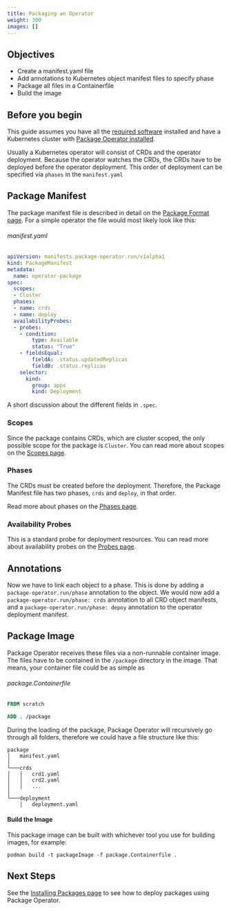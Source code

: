 ```yaml
---
title: Packaging an Operator
weight: 300
images: []
---
```

## Objectives
* Create a manifest.yaml file
* Add annotations to Kubernetes object manifest files to specify phase
* Package all files in a Containerfile
* Build the image

## Before you begin
This guide assumes you have all the [required software](/docs/getting_started/requirements) installed and have a
Kubernetes cluster with [Package Operator installed](/docs/getting_started/installation).


Usually a Kubernetes operator will consist of CRDs and the operator deployment. Because the operator watches the
CRDs, the CRDs have to be deployed before the operator deployment. This order of deployment can be specified via
`phases` in the `manifest.yaml`

## Package Manifest
The package manifest file is described in detail on the [Package Format page](/docs/concepts/package-format). For
a simple operator the file would most likely look like this:

###### manifest.yaml
```yaml
apiVersion: manifests.package-operator.run/v1alpha1
kind: PackageManifest
metadata:
  name: operator-package
spec:
  scopes:
  - Cluster
  phases:
  - name: crds
  - name: deploy
  availabilityProbes:
  - probes:
    - condition:
        type: Available
        status: "True"
    - fieldsEqual:
        fieldA: .status.updatedReplicas
        fieldB: .status.replicas
    selector:
      kind:
        group: apps
        kind: Deployment
```
A short discussion about the different fields in `.spec`.
### Scopes
Since the package contains CRDs, which are cluster scoped, the only possible scope for the
package is `Cluster`. You can read more about scopes on the [Scopes page](/docs/concepts/scopes).

### Phases
The CRDs must be created before the deployment. Therefore, the Package Manifest file has two phases,
`crds` and `deploy`, in that order.

Read more about phases on the [Phases page](/docs/concepts/phases).

### Availability Probes
This is a standard probe for deployment resources. You can read more about availability probes
on the [Probes page](/docs/concepts/probes).

## Annotations

Now we have to link each object to a phase. This is done by adding a `package-operator.run/phase` annotation to the object.
We would now add a `package-operator.run/phase: crds` annotation to all CRD object manifests, and a
`package-operator.run/phase: depoy` annotation to the operator deployment manifest.



## Package Image
Package Operator receives these files via a non-runnable container image. The files have to be contained in the
`/package` directory in the image. That means, your container file could be as simple as

###### package.Containerfile
```dockerfile
FROM scratch

ADD . /package
```

During the loading of the package, Package Operator will recursively go through all folders, therefore we could have
a file structure like this:
```
package
│   manifest.yaml
│
└───crds
│   │   crd1.yaml
│   │   crd2.yaml
│   │   ...
│
└───deployment
    │   deployment.yaml
```

#### Build the Image
This package image can be built with whichever tool you use for building images, for example:
```shell
podman build -t packageImage -f package.Containerfile .
```

## Next Steps
See the [Installing Packages page](/docs/guides/installing-packages) to see how to deploy packages using Package Operator.
